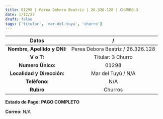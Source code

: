 ```yaml
---
title: 01298 | Perea Debora Beatriz | 26.326.128 | CHURRO-3
date: 1/12/23
draft: false
tags: ['titular', 'mar-del-tuyu', 'churro']
---
```


|          **Datos**          |                 /                 |
|:---------------------------:|:---------------------------------:|
| **Nombre, Apellido y DNI:** | Perea Debora Beatriz / 26.326.128 |
|          **V o T:**         |         Titular: 3 Churro         |
|      **Numero Único:**      |               01298               |
|  **Localidad y Dirección:** |         Mar del Tuyú / N/A        |
|        **Teléfono:**        |                N/A                |
|          **Rubro**          |              Churros              |

**Estado de Pago:** **PAGO COMPLETO**

**Correo:** N/A
